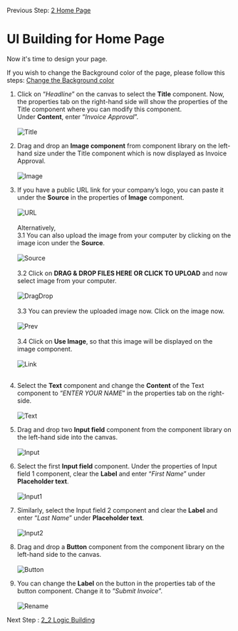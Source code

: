 Previous Step: <a href="https://github.com/SAP-samples/process-automation-enablement/blob/main/Workshops/LCNC_Roadshow%20-%20simplified/Build%20Apps/2%20Home%20Page/readme.md">2 Home Page</a>

# UI Building for Home Page

Now it's time to design your page.

If you wish to change the Background color of the page, please follow this steps: <a href="https://github.com/SAP-samples/process-automation-enablement/tree/main/Workshops/LCNC_Roadshow%20-%20simplified/Build%20Apps/2%20Home%20Page/2_1%20UI%20Building/Change%20the%20Background/Readme.md"> Change the Background color</a>

1. Click on “<i>Headline</i>” on the canvas to select the <b>Title</b> component.
Now, the properties tab on the right-hand side will show the properties of the Title component
where you can modify this component.<br> Under <b>Content</b>, enter “<i>Invoice Approval</i>”.<br><br>![Title](Images/05.png)

2. Drag and drop an <b>Image component</b> from component library on the left-hand size under the Title component which is now displayed as Invoice Approval.<br><br>![Image](Images/06.png)

3. If you have a public URL link for your company’s logo, you can paste it under the <b>Source</b> in the properties of <b>Image</b> component.<br><br>
![URL](Images/07.png)<br><br>
Alternatively,<br>
3.1 You can also upload the image from your computer by clicking on the image icon under the <b>Source</b>.<br><br>
![Source](Images/08.png)
<br><br>3.2 Click on <b>DRAG & DROP FILES HERE OR CLICK TO UPLOAD</b> and now select image from your computer.
<br><br>![DragDrop](Images/09.png)
<br><br>3.3 You can preview the uploaded image now. Click on the image now.
<br><br>![Prev](Images/10.png)
<br><br>3.4 Click on <b>Use Image</b>, so that this image will be displayed on the image component.<br>
<br>![Link](Images/11.png)
<br><br>

4. Select the <b>Text</b> component and change the <b>Content</b> of the Text component to “<i>ENTER YOUR NAME</i>” in the properties tab on the right-side.
<br><br>![Text](Images/12.png)

5. Drag and drop two <b>Input field</b> component from the component library on the left-hand side into the canvas.
<br><br>![Input](Images/13.png)

6. Select the first <b>Input field</b> component. Under the properties of Input field 1 component, clear the <b>Label</b> and enter “<i>First Name</i>” under <b>Placeholder text</b>.
<br><br>![Input1](Images/14.png)

7. Similarly, select the Input field 2 component and clear the <b>Label</b> and enter “<i>Last Name</i>” under <b>Placeholder text</b>.
<br><br>![Input2](Images/15.png)

8. Drag and drop a <b>Button</b> component from the component library on the left-hand side to the canvas.
<br><BR>![Button](Images/16.png)

9. You can change the <b>Label</b> on the button in the properties tab of the button component. Change it to “<i>Submit Invoice</i>”.
<br><br>![Rename](Images/17.png)





Next Step : <a href="https://github.com/SAP-samples/process-automation-enablement/tree/main/Workshops/LCNC_Roadshow%20-%20simplified/Build%20Apps/2%20Home%20Page/2_2%20Logic%20Building/Readme.md"> 2_2 Logic Building</a>
